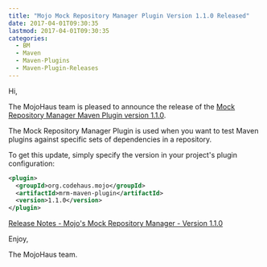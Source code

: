 ```yaml
---
title: "Mojo Mock Repository Manager Plugin Version 1.1.0 Released"
date: 2017-04-01T09:30:35
lastmod: 2017-04-01T09:30:35
categories:
  - BM
  - Maven
  - Maven-Plugins
  - Maven-Plugin-Releases
---
```

Hi,

The MojoHaus team is pleased to announce the release of the 
[Mock Repository Manager Maven Plugin version 1.1.0](https://www.mojohaus.org/mrm/mrm-maven-plugin/).

The Mock Repository Manager Plugin is used when you want to test Maven
plugins against specific sets of dependencies in a repository.

To get this update, simply specify the version in your project's plugin
configuration:

```xml
<plugin>
  <groupId>org.codehaus.mojo</groupId>
  <artifactId>mrm-maven-plugin</artifactId>
  <version>1.1.0</version>
</plugin>
```

[Release Notes - Mojo's Mock Repository Manager - Version 1.1.0](https://github.com/mojohaus/mrm/issues?q=is%3Aissue+milestone%3A1.1.0+is%3Aclosed)

Enjoy,

The MojoHaus team.
